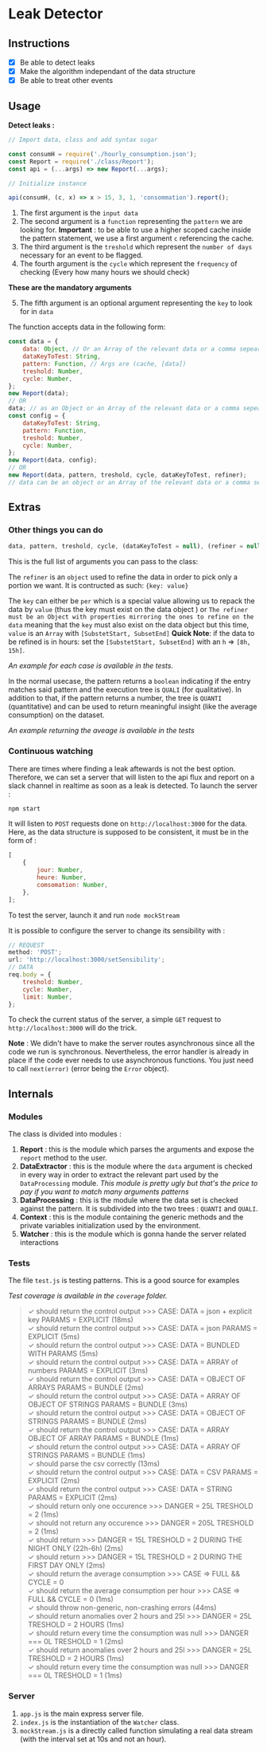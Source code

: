 # Leak Detector

## Instructions

-   [x] Be able to detect leaks
-   [x] Make the algorithm independant of the data structure
-   [x] Be able to treat other events

## Usage

**Detect leaks :**

```js
// Import data, class and add syntax sugar

const consumH = require('./hourly_consumption.json');
const Report = require('./class/Report');
const api = (...args) => new Report(...args);

// Initialize instance

api(consumH, (c, x) => x > 15, 3, 1, 'consommation').report();
```

1.  The first argument is the `input data`
2.  The second argument is a `function` representing the `pattern` we are looking for. **Important** : to be able to use a higher scoped cache inside the pattern statement, we use a first argument `c` referencing the cache.
3.  The third argument is the `treshold` which represent the `number of days` necessary for an event to be flagged.
4.  The fourth argument is the `cycle` which represent the `frequency` of checking (Every how many hours we should check)

**These are the mandatory arguments**

5.  The fifth argument is an optional argument representing the `key` to look for in `data`

The function accepts data in the following form:

```js
const data = {
    data: Object, // Or an Array of the relevant data or a comma sepearted string of the values
    dataKeyToTest: String,
    pattern: Function, // Args are (cache, [data])
    treshold: Number,
    cycle: Number,
};
new Report(data);
// OR
data; // as an Object or an Array of the relevant data or a comma sepearted string of the values;
const config = {
    dataKeyToTest: String,
    pattern: Function,
    treshold: Number,
    cycle: Number,
};
new Report(data, config);
// OR
new Report(data, pattern, treshold, cycle, dataKeyToTest, refiner);
// data can be an object or an Array of the relevant data or a comma sepearted string of the values
```

## Extras

### Other things you can do
```js
data, pattern, treshold, cycle, (dataKeyToTest = null), (refiner = null), (subset = null);
```

This is the full list of arguments you can pass to the class:

The `refiner` is an `object` used to refine the data in order to pick only a portion we want. It is contructed as such: `{key: value}`

The `key` can either be `per` which is a special value allowing us to repack the data by `value` (thus the key must exist on the data object ) or `The refiner must be an Object with properties mirroring the ones to refine on the data` meaning that the `key` must also exist on the data object but this time, `value` is an `Array` with `[SubstetStart, SubsetEnd]`
**Quick Note**: if the data to be refined is in hours: set the `[SubstetStart, SubsetEnd]` with an `h` => `[8h, 15h]`.

_An example for each case is available in the tests._

In the normal usecase, the pattern returns a `boolean` indicating if the entry matches said pattern and the execution tree is `QUALI` (for qualitative). In addition to that, if the pattern returns a number, the tree is `QUANTI` (quantitative) and can be used to return meaningful insight (like the average consumption) on the dataset.

_An example returning the aveage is available in the tests_

### Continuous watching

There are times where finding a leak aftewards is not the best option. Therefore, we can set a server that will listen to the api flux and report on a slack channel in realtime as soon as a leak is detected.
To launch the server :

```bash
npm start
```

It will listen to `POST` requests done on `http://localhost:3000` for the data. Here, as the data structure is supposed to be consistent, it must be in the form of :

```js
[
    {
        jour: Number,
        heure: Number,
        comsomation: Number,
    },
];
```

To test the server, launch it and run `node mockStream`

It is possible to configure the server to change its sensibility with :

```js
// REQUEST
method: 'POST';
url: 'http://localhost:3000/setSensibility';
// DATA
req.body = {
    treshold: Number,
    cycle: Number,
    limit: Number,
};
```

To check the current status of the server, a simple `GET` request to `http://localhost:3000` will do the trick.

**Note** : We didn't have to make the server routes asynchronous since all the code we run is synchronous. Nevertheless, the error handler is already in place if the code ever needs to use asynchronous functions. You just need to call `next(error)` (error being the `Error` object). 

## Internals

### Modules

The class is divided into modules :

1.  **Report** : this is the module which parses the arguments and expose the `report` method to the user.
2.  **DataExtractor** : this is the module where the `data` argument is checked in every way in order to extract the relevant part used by the `DataProcessing` module. _This module is pretty ugly but that's the price to pay if you want to match many arguments patterns_
3.  **DataProcessing** : this is the module where the data set is checked against the pattern. It is subdivided into the two trees : `QUANTI` and `QUALI`.
4.  **Context** : this is the module containing the generic methods and the private variables initialization used by the environment.
5.  **Watcher** : this is the module which is gonna hande the server related interactions

### Tests

The file `test.js` is testing patterns. This is a good source for examples

*Test coverage is available in the `coverage` folder.*

>    ✓ should return the control output >>> CASE: DATA = json + explicit key PARAMS = EXPLICIT (18ms)                                          
    ✓ should return the control output >>> CASE: DATA = json PARAMS = EXPLICIT (5ms)                                                          
    ✓ should return the control output >>> CASE: DATA = BUNDLED WITH PARAMS (5ms)                                                             
    ✓ should return the control output >>> CASE: DATA = ARRAY of numbers PARAMS = EXPLICIT (3ms)                                              
    ✓ should return the control output >>> CASE: DATA = OBJECT OF ARRAYS PARAMS = BUNDLE  (2ms)                                               
    ✓ should return the control output >>> CASE: DATA = ARRAY OF OBJECT OF STRINGS PARAMS = BUNDLE  (3ms)                                     
    ✓ should return the control output >>> CASE: DATA = OBJECT OF STRINGS PARAMS = BUNDLE  (2ms)                                              
    ✓ should return the control output >>> CASE: DATA = ARRAY OBJECT OF ARRAY PARAMS = BUNDLE  (1ms)                                          
    ✓ should return the control output >>> CASE: DATA = ARRAY OF STRINGS PARAMS = BUNDLE  (1ms)                                               
    ✓ should parse the csv correctly (13ms)                                                                                                   
    ✓ should return the control output >>> CASE: DATA = CSV PARAMS = EXPLICIT (2ms)                                                           
    ✓ should return the control output >>> CASE: DATA = STRING PARAMS = EXPLICIT (2ms)                                                        
    ✓ should return only one occurence >>> DANGER = 25L  TRESHOLD = 2 (1ms)                                                                   
    ✓ should not return any occurence >>> DANGER = 205L  TRESHOLD = 2 (1ms)                                                                   
    ✓ should return >>> DANGER = 15L  TRESHOLD = 2 DURING THE NIGHT ONLY (22h-6h) (2ms)                                                       
    ✓ should return >>> DANGER = 15L  TRESHOLD = 2 DURING THE FIRST DAY ONLY (2ms)                                                            
    ✓ should return the average consumption >>> CASE => FULL && CYCLE = 0                                                                     
    ✓ should return the average consumption per hour >>> CASE => FULL && CYCLE = 0 (1ms)                                                      
    ✓ should throw non-generic, non-crashing errors (44ms)                                                                                    
    ✓ should return anomalies over 2 hours and 25l >>> DANGER = 25L  TRESHOLD = 2 HOURS (1ms)                                                 
    ✓ should return every time the consumption was null >>> DANGER === 0L  TRESHOLD = 1 (2ms)                                                                              
    ✓ should return anomalies over 2 hours and 25l >>> DANGER = 25L  TRESHOLD = 2 HOURS (1ms)                                                 
    ✓ should return every time the consumption was null >>> DANGER === 0L  TRESHOLD = 1 (1ms)                             

### Server

1.  `app.js` is the main express server file.
2.  `index.js` is the instantiation of the `Watcher` class.
3.  `mockStream.js` is a directly called function simulating a real data stream (with the interval set at 10s and not an hour).
